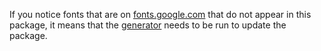 If you notice fonts that are on [fonts.google.com](https://fonts.google.com) that do not appear in
this package, it means that the [generator](./generator/README.md) needs to be run to update the package.
